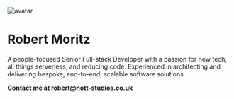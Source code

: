 ![avatar](https://robmoritz.me/avatar.jpg)

# Robert Moritz

A people-focused Senior Full-stack Developer with a passion for new tech, all things serverless, and reducing code. Experienced in architecting and delivering bespoke, end-to-end, scalable software solutions.

**Contact me at [robert@nott-studios.co.uk](mailto:robert@nott-studios.co.uk)**
